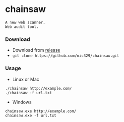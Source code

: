 # chainsaw

```
A new web scanner.
Web audit tool.
```

### Download
- Download from [release](https://github.com/nic329/chainsaw/releases)
- `git clone https://github.com/nic329/chainsaw.git`

### Usage
- Linux or Mac
```
./chainsaw http://example.com/
./chainsaw -f url.txt
```
- Windows
```
chainsaw.exe http://example.com/
chainsaw.exe -f url.txt
```
